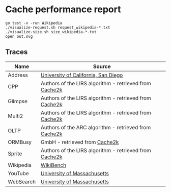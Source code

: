 # Cache performance report

```
go test -v -run Wikipedia
./visualize-request.sh request_wikipedia-*.txt
./visualize-size.sh size_wikipedia-*.txt
open out.svg
```

## Traces

Name         | Source
------------ | ------
Address      | [University of California, San Diego](http://cseweb.ucsd.edu/classes/fa07/cse240a/project1.html)
CPP          | Authors of the LIRS algorithm - retrieved from [Cache2k](https://github.com/cache2k/cache2k-benchmark)
Glimpse      | Authors of the LIRS algorithm - retrieved from [Cache2k](https://github.com/cache2k/cache2k-benchmark)
Multi2       | Authors of the LIRS algorithm - retrieved from [Cache2k](https://github.com/cache2k/cache2k-benchmark)
OLTP         | Authors of the ARC algorithm - retrieved from [Cache2k](https://github.com/cache2k/cache2k-benchmark)
ORMBusy      | GmbH - retrieved from [Cache2k](https://github.com/cache2k/cache2k-benchmark)
Sprite       | Authors of the LIRS algorithm - retrieved from [Cache2k](https://github.com/cache2k/cache2k-benchmark)
Wikipedia    | [WikiBench](http://www.wikibench.eu/)
YouTube      | [University of Massachusetts](http://traces.cs.umass.edu/index.php/Network/Network)
WebSearch    | [University of Massachusetts](http://traces.cs.umass.edu/index.php/Storage/Storage)
